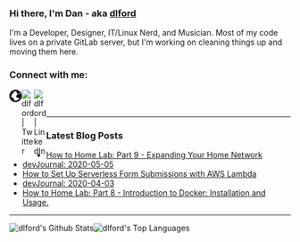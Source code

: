 ### Hi there, I'm Dan - aka [dlford][website]

I'm a Developer, Designer, IT/Linux Nerd, and Musician.
Most of my code lives on a private GitLab server,
but I'm working on cleaning things up and moving them here.

### Connect with me:

[<img align="left" alt="dlford.io" width="22px" src="https://raw.githubusercontent.com/iconic/open-iconic/master/svg/globe.svg" />][website]
[<img align="left" alt="dlford | Twitter" width="22px" src="https://cdn.jsdelivr.net/npm/simple-icons@v3/icons/twitter.svg" />][twitter]
[<img align="left" alt="dlford | LinkedIn" width="22px" src="https://cdn.jsdelivr.net/npm/simple-icons@v3/icons/linkedin.svg" />][linkedin]

<br />
<br />

---

### Latest Blog Posts
<!-- BLOG-POST-LIST:START -->
- [How to Home Lab: Part 9 - Expanding Your Home Network](https://www.dlford.io//expanding-your-home-network-how-to-home-lab-part-9/)
- [devJournal: 2020-05-05](https://www.dlford.io//devjournal/2020-05-05/)
- [How to Set Up Serverless Form Submissions with AWS Lambda](https://www.dlford.io//aws-lambda-handling-form-submissions/)
- [devJournal: 2020-04-03](https://www.dlford.io//devjournal/2020-04-03/)
- [How to Home Lab: Part 8 - Introduction to Docker: Installation and Usage.](https://www.dlford.io//docker-basics-how-to-home-lab-part-8/)
<!-- BLOG-POST-LIST:END -->

---

<img align="left" alt="dlford's Github Stats" src="https://github-readme-stats.vercel.app/api/?username=dlford&show_icons=true&hide_border=true&count_private=true" />
<img align="left" alt="dlford's Top Languages" src="https://github-readme-stats.vercel.app/api/top-langs/?username=dlford&layout=compact" />

[website]: https://www.dlford.io
[fullstack_starter]: https://github.com/dlford/gatsby-apollo-typescript-fullstack-starter
[twitter]: https://twitter.com/TheDLFord
[linkedin]: https://linkedin.com/in/TheDLFord
